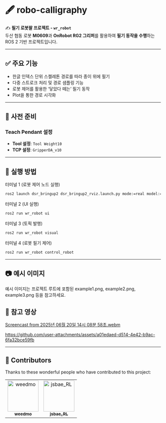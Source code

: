 # 🖋️ robo-calligraphy

✍️ **필기 로봇팔 프로젝트 - `wr_robot`**  
두산 협동 로봇 **M0609**과 **OnRobot RG2 그리퍼**를 활용하여 **필기 동작을 수행**하는 ROS 2 기반 프로젝트입니다.

---

## ✅ 주요 기능

- 한글 인덱스 단위 스켈레톤 경로를 따라 종이 위에 필기  
- 다중 스트로크 처리 및 경로 샘플링 기능  
- 로봇 제어를 활용한 ‘닿았다 떼는’ 필기 동작  
- Plot을 통한 경로 시각화

---

## 🔧 사전 준비

### Teach Pendant 설정
- **Tool 설정**: `Tool Weight10`  
- **TCP 설정**: `GripperDA_v10`

---

## 🚀 실행 방법

터미널 1 (로봇 제어 노드 실행)
```bash
ros2 launch dsr_bringup2 dsr_bringup2_rviz.launch.py mode:=real model:=m0609 host:=192.168.1.100
```

터미널 2 (UI 실행)
```bash
ros2 run wr_robot ui
```

터미널 3 (토픽 발행)
```bash
ros2 run wr_robot visual
```

터미널 4 (로봇 필기 제어)
```bash
ros2 run wr_robot control_robot
```

---

## 📷 예시 이미지

예시 이미지는 프로젝트 루트에 포함된 example1.png, example2.png, example3.png 등을 참고하세요.



## 🎥 참고 영상

[Screencast from 2025년 06월 20일 14시 08분 58초.webm](https://github.com/user-attachments/assets/9d4b8b8f-cb59-45de-920b-f18f502b776d)


https://github.com/user-attachments/assets/a01edaed-d514-4e42-b9ac-6fa32bce59fb



---
## 👥 Contributors

Thanks to these wonderful people who have contributed to this project:

<table>
  <tr>
    <td align="center">
      <a href="https://github.com/weedmo">
        <img src="https://github.com/weedmo.png" width="100px;" alt="weedmo"/><br />
        <sub><b>weedmo</b></sub>
      </a>
    </td>
    <td align="center">
      <a href="https://github.com/jsbae_RL">
        <img src="https://github.com/jsbae_RL.png" width="100px;" alt="jsbae_RL"/><br />
        <sub><b>jsbae_RL</b></sub>
      </a>
    </td>
  </tr>
</table>



